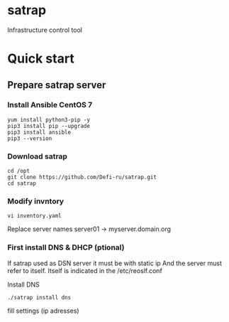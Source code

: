 # satrap
Infrastructure control tool

# Quick start
## Prepare satrap server
### Install Ansible CentOS 7
```
yum install python3-pip -y
pip3 install pip --upgrade
pip3 install ansible
pip3 --version
```

### Download satrap
```
cd /opt
git clone https://github.com/Defi-ru/satrap.git
cd satrap
```

### Modify invntory
```
vi inventory.yaml
```
Replace server names server01 -> myserver.domain.org

### First install DNS & DHCP (ptional)
If satrap used as DSN server it must be with static ip
And the server must refer to itself. Itself is indicated in the /etc/reoslf.conf

Install DNS
```
./satrap install dns
```
fill settings (ip adresses)
